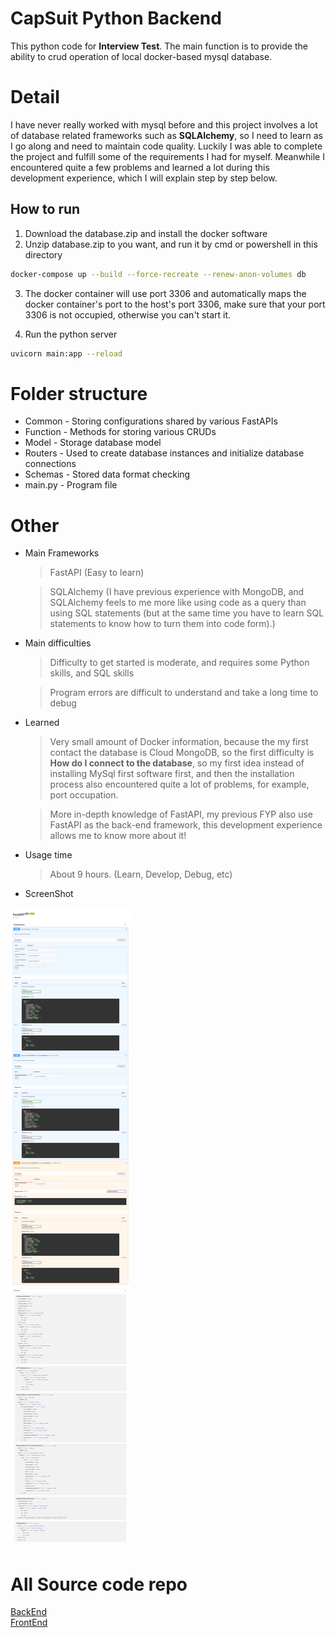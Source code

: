 # CapSuit Python Backend

This python code for **Interview Test**. The main function is to provide the ability to crud operation of local docker-based mysql database.

# Detail

I have never really worked with mysql before and this project involves a lot of database related frameworks such as **SQLAlchemy**, so I need to learn as I go along and need to maintain code quality.
Luckily I was able to complete the project and fulfill some of the requirements I had for myself.
Meanwhile I encountered quite a few problems and learned a lot during this development experience, which I will explain step by step below.

## How to run
1. Download the database.zip and install the docker software
2. Unzip database.zip to you want, and run it by cmd or powershell in this directory
```bash
docker-compose up --build --force-recreate --renew-anon-volumes db
```
3. The docker container will use port 3306 and automatically maps the docker container's port to the host's port 3306, make sure that your port 3306 is not occupied, otherwise you can't start it.

4. Run the python server
```bash
uvicorn main:app --reload
```
# Folder structure
- Common - Storing configurations shared by various FastAPIs
- Function - Methods for storing various CRUDs
- Model - Storage database model
- Routers - Used to create database instances and initialize database connections
- Schemas - Stored data format checking
- main.py - Program file

# Other 
- Main Frameworks
	> FastAPI (Easy to learn)
    
    > SQLAlchemy 
    (I have previous experience with MongoDB, and SQLAlchemy feels to me more like using code as a query than using SQL statements (but at the same time you have to learn SQL statements to know how to turn them into code form).)

- Main difficulties
    > Difficulty to get started is moderate, and requires some Python skills, and SQL skills

    > Program errors are difficult to understand and take a long time to debug

- Learned
    > Very small amount of Docker information, because the my first contact the database is Cloud MongoDB, so the first difficulty is **How do I connect to the database**, so my first idea instead of installing MySql first software first, and then the installation process also encountered quite a lot of problems, for example, port occupation.
    
    > More in-depth knowledge of FastAPI, my previous FYP also use FastAPI as the back-end framework, this development experience allows me to know more about it!

- Usage time
    > About 9 hours.
    (Learn, Develop, Debug, etc)

- ScreenShot
<img alt="Train loss" src=".\gitImage\1.png" >

# All Source code repo
<a href="https://github.com/kjjkjjzyayufqza/CapSuit_Python_BackEnd">BackEnd</a><br/>
<a href="https://github.com/kjjkjjzyayufqza/CapSuit_NextJs_FrontEnd">FrontEnd</a>